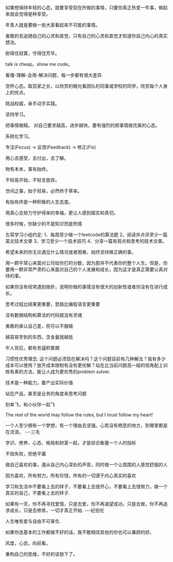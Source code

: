 如果想保持年轻的心态，就要享受现在所做的事情，只要你真正热爱一件事，做起来就会觉得是种享受。

年青人就是要做一些大家看起来不可能的事情。

勇敢的去追随自己的心灵和直觉，只有自己的心灵和直觉才知道你自己内心的真实想法。

耐得住寂寞，守得住芳华。

talk is cheap，show me code。

看懂-理解-会用-解决问题，每一步都有很大差异

空杯心态。取百家之长，以欣赏的眼光看团队的同事或学校的同学，欣赏每个人身上的优点。

挑战权威，亲手动手实践。

坚持学习。

把事情做精。
对自己要求越高，进步越快，要有强烈的把事情做完美的心态。

系统化学习。

专注(Focus) -> 反馈(Feedback) -> 修正(Fix)

 用心去感受，去付出，去了解。
 
 物有本末，事有始终。
 
 不轻易开始，不轻言放弃。
 
 世间之事，始于轻易，必然终于草率。
 
 有始有终是一种积极的人生态度。
 
 用真心去努力守护得来的幸福，更让人感到踏实和真切。

 很多时候，你缺少的不是知识而是热情
 
 左耳学习小组约定: 
	1、每周至少做一个leetcode的算法题
	2、阅读并点评至少一篇英文技术文章
	3、学习至少一个技术技巧
	4、分享一篇有观点和思考的技术文章。

希望未来的你无论遇见什么情况或者困难，始终坚持做正确的事。

用一颗平常心来面对公司给你打的分数，因为那并不代表你的整个人生。但是，你要用一颗非常严肃的心来面对自己的个人发展和成长，因为这才是真正需要认真对待的事。

如果你没有经常遇到挫折，说明你做的事情没有很大的创新性或者你没有在进行成长。

思考过程比结果更重要，思路比编程语言更重要

没有数据结构和算法的代码就没有灵魂

勇敢的承认自己差，但可以不服输

越容易学到的东西，含金量就越低

牛人背后，都有苦逼积累期

习惯性优秀理念: 这个问题必须现在解决吗？这个问题目前有几种解法？我有多少成本可以使用？放开成本限制有没有更优解？站在比当前问题高一级的视角配上训练有素的方法，能让人成为更优秀的problem solver.

技术是一种能力，要产出实际价值

站在产品，甚至是业务的角度来思考问题

别单飞，和小伙伴一起飞

The rest of the world may follow the rules, but I must follow my heart!

一个人至少拥有一个梦想，有一个理由去坚强。心若没有栖息的地方，到哪里都是在流浪。  ---三毛

学识、修养、心态、格局和财富一起，才是综合衡量一个人的指标

不拍失败，拒绝平庸

做自己喜欢的事，遵从自己内心深处的声音，同时做一个让周围的人感觉舒服的人

因为喜欢，所有努力，所有珍惜，所有的一切源于内心真实的喜欢

学习和生活中不要看上去的样子，不要看上去很开心，不要看上去很努力，做一个真实的自己，不要看上去的样子.

如果有一天，你不再寻找爱情，只是去爱，你不再渴望成功，只是去做，你不再追求成长，只是去修炼，一切才真正开始. ---纪伯伦

人生唯有爱与自由不可辜负.

如果你连基本的工作都做不好的话，我不敢相信其他的你也可以兼顾的好。

风度，心态，向前看。

重构自己的思维，不好的该放下了。